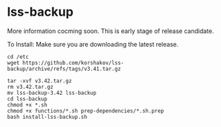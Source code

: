 # lss-backup

More information cocming soon. This is early stage of release candidate.

To Install:
Make sure you are downloading the latest release.
```
cd /etc
wget https://github.com/korshakov/lss-backup/archive/refs/tags/v3.41.tar.gz
```
```
tar -xvf v3.42.tar.gz
rm v3.42.tar.gz
mv lss-backup-3.42 lss-backup
cd lss-backup
chmod +x *.sh
chmod +x functions/*.sh prep-dependencies/*.sh.prep
bash install-lss-backup.sh
```
